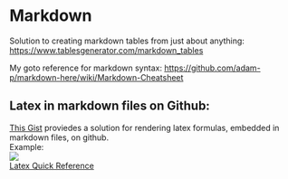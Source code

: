 # Markdown

Solution to creating markdown tables from just about anything: https://www.tablesgenerator.com/markdown_tables

My goto reference for markdown syntax: https://github.com/adam-p/markdown-here/wiki/Markdown-Cheatsheet 

## Latex in markdown files on Github: 
[This Gist](https://gist.github.com/a-rodin/fef3f543412d6e1ec5b6cf55bf197d7b) proviedes a solution for rendering latex formulas, embedded in markdown files, on github.  
Example:  
<img src="https://render.githubusercontent.com/render/math?math=e^{i \pi} = -1">  
[Latex Quick Reference](http://www.icl.utk.edu/~mgates3/docs/latex.pdf)